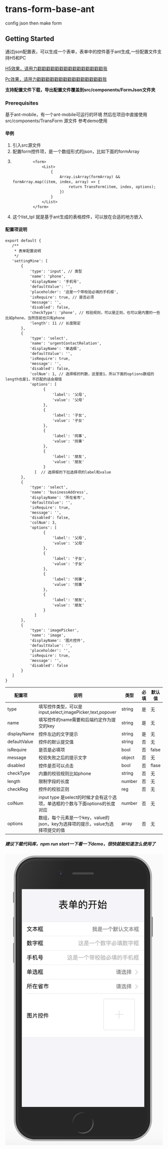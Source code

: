 # trans-form-base-ant
config json then make form 

## Getting Started

通过json配置表，可以生成一个表单，表单中的控件基于ant生成,一份配置文件支持H5和PC

[H5效果，请用力戳戳戳戳戳戳戳戳戳戳戳戳戳戳戳我](https://jonhal.github.io/make-form-ant/#/h5) 

[Pc效果，请用力戳戳戳戳戳戳戳戳戳戳戳戳戳戳戳我](https://jonhal.github.io/make-form-ant/#/pc) 

**支持配置文件下载，导出配置文件覆盖到src/components/FormJson文件夹**

### Prerequisites
基于ant-mobile，有一个ant-mobile可运行的环境
然后在项目中直接使用src/components/TransForm 源文件 参考demo使用

#### 举例
1. 引入src源文件
2. 配置form控件项，是一个数组形式的json，比如下面的formArray
3. ```        let list_tpl =
            <form>
                <List>
                    {
                        Array.isArray(formArray) && formArray.map((item, index, array) => {
                            return TransForm(item, index, options);
                        })
                    }
                </List>
            </form>
 4. 这个list_tpl 就是基于ant生成的表格控件，可以放在合适的地方嵌入
 
 #### 配置项说明
 ```
 export default {
    /**
     * 表单配置说明
     */
    'settingMine': [
        {
            'type': 'input', // 类型
            'name': 'phone', 
            'displayName': '手机号', 
            'defaultValue': '',
            'placeholder': '这是一个带校验必填的手机框',
            'isRequire': true, // 是否必须
            'message': '',
            'disabled': false,
            'checkType': 'phone', // 校验规则，可以是正则，也可以是内置的一些比如phone，当然目前也只有phone
            'length': 11 // 长度限定
        },
        {
            'type': 'select',
            'name': 'urgentContactRelation',
            'displayName': '单选框',
            'defaultValue': '',
            'isRequire': true,
            'message': '',
            'disabled': false,
            'colNum': 1, // 选择框的列数，这里是1，所以下面的options数组的length也是1，不匹配的话会报错
            'options': [
                  {
                      'label': '父母',
                      'value': '父母'
                  },
                  {
                      'label': '子女',
                      'value': '子女'
                  },
                  {
                      'label': '同事',
                      'value': '同事'
                  },
                  {
                      'label': '朋友',
                      'value': '朋友'
                  }
              ]  // 选择框的下拉选择项的label和value
        },
        {
            'type': 'select',
            'name': 'businessAddress',
            'displayName': '所在省市',
            'defaultValue': '',
            'isRequire': true,
            'message': '',
            'disabled': false,
            'colNum': 3,
            'options': [
                  {
                      'label': '父母',
                      'value': '父母'
                  },
                  {
                      'label': '子女',
                      'value': '子女'
                  },
                  {
                      'label': '同事',
                      'value': '同事'
                  },
                  {
                      'label': '朋友',
                      'value': '朋友'
                  }
              ]
        },
        {
            'type': 'imagePicker',
            'name': 'image',
            'displayName': '图片控件',
            'defaultValue': '',
            'placeholder': '',
            'isRequire': true,
            'message': '',
            'disabled': false
        }
    ]
}
```


| 配置项            | 说明                                       | 类型      | 必填   | 默认值     |
| ---------------- | ---------------------------------------- | ------- | ---- | ------- |
| type          | 填写控件类型，可以是input,select,imagePicker,text,popover | string  | 是    | 无       |
| name             | 填写控件的name需要和后端约定作为提交的key | string  | 是    | 无 |
| displayName      | 控件左边的文字提示    | string | 是   | 无   |
| defaultValue         | 控件的默认提交值 | string  | 否    | 无       |
| isRequire       | 是否是必填项 | bool  | 否    | false       |
| message      | 校验失败之后的提示文字 | object  | 否    | 无       |
| disabled | 控件是否可以点击 | bool   | 否    | flase       |
| checkType          | 内置的校验规则比如phone              |   string      |    否  |    无     |
| length          | 限制字段的长度              |   number      |  否    |     无    |
| checkReg          | 控件的校验正则              |    reg     |    否  |    无     |
| colNum          | input type 是select的时候才会有这个选项，单选框的个数与下面options的长度对应    |    number     |   否   |     无    |
| options          | 数组，每个元素是一个key，value的json，key为选择项的提示，value为选择项提交的值   |   array      |   否   |    无     |


##### 建议下载代码库，npm run start一下看一下demo，很快就能知道怎么使用了
![ScreenShot](/demo.png)


